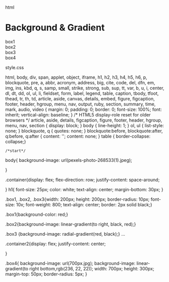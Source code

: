html
<!DOCTYPE html>
<html lang="en">
<head>
  <meta charset="UTF-8">
  <meta http-equiv="X-UA-Compatible" content="IE=edge">
  <meta name="viewport" content="width=device-width, initial-scale=1.0">
  <title>colour grad</title>
  <link rel="stylesheet" href="style.css">
</head>
<body>

<h1>Background & Gradient </h1>
<div class="container">
<div class="box1">box1</div>
<div class="box2">box2</div>
<div class="box3">box3</div>
</div>



<div class="container2">
<div class="box4">box4</div> 
</div>




</body>
</html>


style.css

html, body, div, span, applet, object, iframe,
h1, h2, h3, h4, h5, h6, p, blockquote, pre,
a, abbr, acronym, address, big, cite, code,
del, dfn, em, img, ins, kbd, q, s, samp,
small, strike, strong, sub, sup, tt, var,
b, u, i, center,
dl, dt, dd, ol, ul, li,
fieldset, form, label, legend,
table, caption, tbody, tfoot, thead, tr, th, td,
article, aside, canvas, details, embed, 
figure, figcaption, footer, header, hgroup, 
menu, nav, output, ruby, section, summary,
time, mark, audio, video {
	margin: 0;
	padding: 0;
	border: 0;
	font-size: 100%;
	font: inherit;
	vertical-align: baseline;
}
/* HTML5 display-role reset for older browsers */
article, aside, details, figcaption, figure, 
footer, header, hgroup, menu, nav, section {
	display: block;
}
body {
	line-height: 1;
}
ol, ul {
	list-style: none;
}
blockquote, q {
	quotes: none;
}
blockquote:before, blockquote:after,
q:before, q:after {
	content: '';
	content: none;
}
table {
	border-collapse: collapse;}



	/*start*/

body{ background-image: url(pexels-photo-268533\(1\).jpeg);

}

.container{display: flex;
	flex-direction: row;
	justify-content: space-around;

}
h1{ font-size: 25px; 
color: white;
text-align: center;
margin-bottom: 30px;
}


.box1, .box2, .box3{width: 200px; 
height: 200px;
border-radius: 10px;
font-size: 10x;
font-weight: 800;
text-align: center;
border: 2px solid black;}

.box1{background-color: red;}

.box2{background-image: linear-gradient(to right, black, red);}

.box3 {background-image: radial-gradient(red, black);}
...




.container2{display: flex;
justify-content: center;

}

.box4{ background-image: url(700px.jpg);
background-image: linear-gradient(to right bottom,rgb(236, 22, 22));
width: 700px;
height: 300px;
margin-top: 50px;
border-radius: 5px;
}






